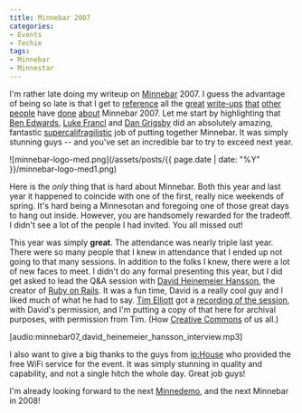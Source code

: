 ```yaml
---
title: Minnebar 2007
categories:
- Events
- Techie
tags:
- Minnebar
- Minnestar
---
```


I'm rather late doing my writeup on [Minnebar](http://www.minnebar.org/) 2007. I guess the advantage of being so late is that I get to [reference](http://graemethickins.typepad.com/graeme_blogs_here/2007/04/minnebar_was_gr.html) all the [great](http://concentrationstudios.com/2007/4/22/more-minnebar) [write-ups](http://exold.com/opinion/minnebar-2007) [that](http://www.alttext.com/archives/2007/04/23/minnbar_remembered.html) [other](http://mnteractive.com/archive/minnebar-2-wrap-up/) [people](http://louis.dejardin.org/2007/04/22/minnebar-reprise/) have [done](http://refried.org/blog/209/) [about](http://www.murphybytes.com/?p=405) Minnebar 2007. Let me start by highlighting that [Ben Edwards](http://www.alttext.com/), [Luke Francl](http://luke.francl.org/) and [Dan Grigsby](http://www.unpossible.com/) did an absolutely amazing, fantastic [supercalifragilistic](http://www.google.com/search?q=supercalifragilistic) job of putting together Minnebar. It was simply stunning guys -- and you've set an incredible bar to try to exceed next year.
[](http://thingelstad.com/s/minnebar-2007-on-april-21st/minnebar-logo-medpng/img)

![minnebar-logo-med.png](/assets/posts/{{ page.date | date: "%Y" }}/minnebar-logo-med1.png)

Here is the _only_ thing that is hard about Minnebar. Both this year and last year it happened to coincide with one of the first, really nice weekends of spring. It's hard being a Minnesotan and foregoing one of those great days to hang out inside. However, you are handsomely rewarded for the tradeoff. I didn't see a lot of the people I had invited. You all missed out!

This year was simply **great**. The attendance was nearly triple last year. There were so many people that I knew in attendance that I ended up not going to that many sessions. In addition to the folks I knew, there were a lot of new faces to meet. I didn't do any formal presenting this year, but I did get asked to lead the Q&A session with [David Heinemeier Hansson](http://www.loudthinking.com/), the creator of [Ruby on Rails](http://www.rubyonrails.com/). It was a fun time, David is a really cool guy and I liked much of what he had to say. [Tim Elliott](http://www.timelliott.us/) got a [recording of the session](http://timelliott.us/2007/04/23/minnebar-podcast-6-david-heinemeier-hansson-interview/), with David's permission, and I'm putting a copy of that here for archival purposes, with permission from Tim. (How [Creative Commons](http://creativecommons.org/) of us all.)

[audio:minnebar07_david_heinemeier_hansson_interview.mp3]

I also want to give a big thanks to the guys from [ip:House](http://www.iphouse.com/) who provided the free WiFi service for the event. It was simply stunning in quality and capability, and not a single hitch the whole day. Great job guys!

I'm already looking forward to the next [Minnedemo](http://www.minnedemo.org/), and the next Minnebar in 2008!
